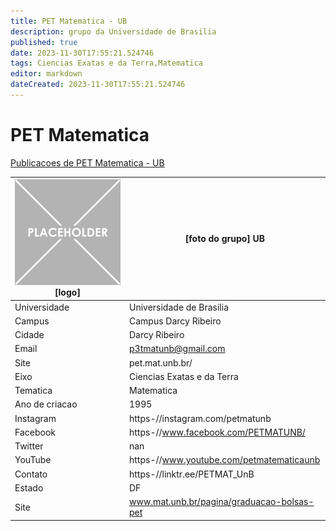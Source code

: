 ```yaml
---
title: PET Matematica - UB
description: grupo da Universidade de Brasilia
published: true
date: 2023-11-30T17:55:21.524746
tags: Ciencias Exatas e da Terra,Matematica
editor: markdown
dateCreated: 2023-11-30T17:55:21.524746
---
```


# PET Matematica

[Publicacoes de PET Matematica - UB](/atividade/240PETMatematicaUB/feed.md)

| ![placeholder.png](/placeholder.png) [logo] | [foto do grupo] UB         |
| ------------------------------------------- | ------------------------------------------------- |
| Universidade                                | Universidade de Brasilia      |
| Campus                                      | Campus Darcy Ribeiro            |
| Cidade                                      | Darcy Ribeiro             |
| Email                                       | p3tmatunb@gmail.com             |
| Site                                        | pet.mat.unb.br/              |
| Eixo                                        | Ciencias Exatas e da Terra              |
| Tematica                                    | Matematica          |
| Ano de criacao                              | 1995        |
| Instagram                                   | https-//instagram.com/petmatunb         |
| Facebook                                    | https-//www.facebook.com/PETMATUNB/          |
| Twitter                                     | nan           |
| YouTube                                     | https-//www.youtube.com/petmatematicaunb           |
| Contato                                     | https-//linktr.ee/PETMAT_UnB         |
| Estado                                      |  DF            |
| Site                                        | www.mat.unb.br/pagina/graduacao-bolsas-pet |
